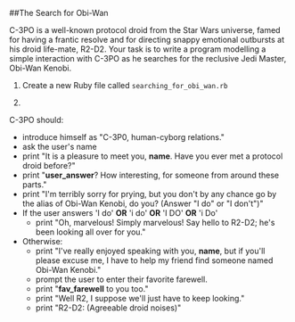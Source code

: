 ##The Search for Obi-Wan

C-3PO is a well-known protocol droid from the Star Wars universe, famed for having a frantic resolve and for directing snappy emotional outbursts at his droid life-mate, R2-D2. Your task is to write a program modelling a simple interaction with C-3PO as he searches for the reclusive Jedi Master, Obi-Wan Kenobi.


1. Create a new Ruby file called `searching_for_obi_wan.rb`

2.
 C-3PO should:
   * introduce himself as "C-3P0, human-cyborg relations."
   * ask the user's name
   * print  "It is a pleasure to meet you, **name**. Have you ever met a protocol droid before?"
   * print  "**user_answer**? How interesting, for someone from around these parts."
   * print  "I'm terribly sorry for prying, but you don't by any chance go by the alias of Obi-Wan Kenobi, do you? (Answer "I do" or "I don't")"
   * If the user answers 'I do' **OR** 'i do' **OR** 'I DO' **OR** 'i Do'
     * print  "Oh, marvelous! Simply marvelous! Say hello to R2-D2; he's been looking all over for you."
   * Otherwise:
     * print  "I've really enjoyed speaking with you, **name**, but if you'll please excuse me, I have to help my friend find someone named Obi-Wan Kenobi."
     * prompt the user to enter their favorite farewell.
     * print "**fav_farewell** to you too."
     * print "Well R2, I suppose we'll just have to keep looking."
     * print "R2-D2: (Agreeable droid noises)"
